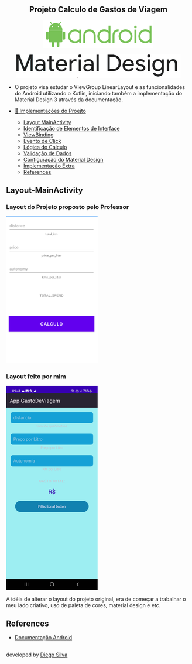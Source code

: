 <h2 align="center">Projeto Calculo de Gastos de Viagem</h2>

<p align = "center">
<img src="https://github.com/diegobsilva10/LinearLayout-DevMobileKotlin/blob/main/app/src/main/res/drawable-v24/png.png?raw=true" width="300px"/>
</p>
<p align ="center">
<img src="https://github.com/diegobsilva10/App-GastoDeViagem/blob/main/app/src/main/res/drawable-v24/material_design.png" width="450px"/>
</p>

- O projeto visa estudar o ViewGroup LinearLayout e as funcionalidades do Android utilizando
o Kotlin, iniciando também a implementação do Material Design 3 através da documentação.

- [📔 Implementações do Proejto](#-LinearLayout-DevMobileKotlin)
    - [Layout MainActivity](#Layout-MainActivity)
    - [Identificação de Elementos de Interface](#Indentificando-Elementos-de-Interface)
    - [ViewBinding](#ViewBinding)
    - [Evento de Click](#Evento-de-Click)
    - [Lógica do Calculo](#Lógica-do-Calculo)
    - [Validação de Dados](#Validação-de-Dados)
    - [Configuração do Material Design](#Configuração-MaterialDesign)
    - [Implementação Extra](#Implementação-Extra)
    - [References](#References)


## Layout-MainActivity

### Layout do Projeto proposto pelo Professor

<img src="https://github.com/diegobsilva10/App-GastoDeViagem/blob/main/app/src/main/res/drawable-v24/solucao1.png" width="250px"/>


### Layout feito por mim

<img src="https://github.com/diegobsilva10/App-GastoDeViagem/blob/main/app/src/main/res/drawable-v24/solucao2.jpg" width="250px"/>

A idéia de alterar o layout do projeto original, era de começar a trabalhar o meu lado criativo, uso de paleta de cores, material design e etc.





## References



- [Documentação Android]()

##


developed by [Diego Silva](https://www.linkedin.com/in/diego-silva-2479711a7/)
